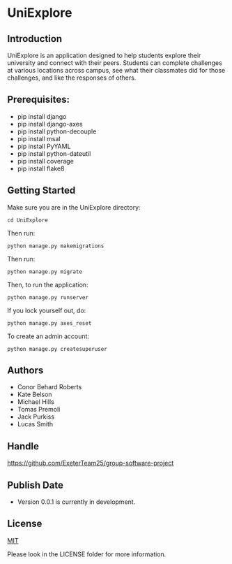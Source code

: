 # UniExplore

## Introduction

UniExplore is an application designed to help students explore their university and connect with their peers. Students can complete challenges at various locations across campus, see what their classmates did for those challenges, and like the responses of others.

## Prerequisites:

- pip install django
- pip install django-axes
- pip install python-decouple
- pip install msal
- pip install PyYAML
- pip install python-dateutil
- pip install coverage
- pip install flake8

## Getting Started

Make sure you are in the UniExplore directory:

    cd UniExplore
    
Then run:

    python manage.py makemigrations
    
Then run:

    python manage.py migrate
    
Then, to run the application:

    python manage.py runserver
    
If you lock yourself out, do:

    python manage.py axes_reset
    
To create an admin account:

    python manage.py createsuperuser
    
## Authors

- Conor Behard Roberts
- Kate Belson
- Michael Hills
- Tomas Premoli
- Jack Purkiss
- Lucas Smith

## Handle

https://github.com/ExeterTeam25/group-software-project

## Publish Date

- Version 0.0.1 is currently in development.

## License

[MIT](https://choosealicense.com/licenses/mit/)

Please look in the LICENSE folder for more information.
